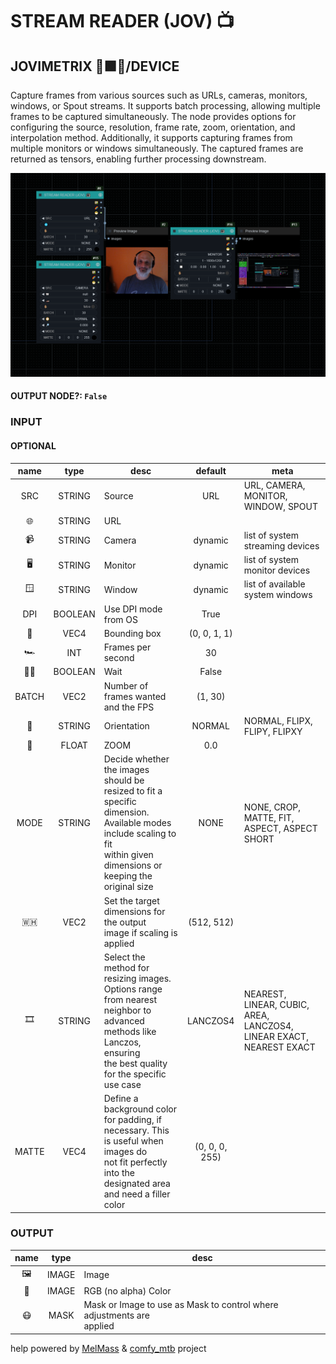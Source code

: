 # STREAM READER (JOV) 📺

## JOVIMETRIX 🔺🟩🔵/DEVICE

Capture frames from various sources such as URLs, cameras, monitors, windows, or Spout streams. It supports batch processing, allowing multiple frames to be captured simultaneously. The node provides options for configuring the source, resolution, frame rate, zoom, orientation, and interpolation method. Additionally, it supports capturing frames from multiple monitors or windows simultaneously. The captured frames are returned as tensors, enabling further processing downstream.

![STREAM READER](https://raw.githubusercontent.com/Amorano/Jovimetrix-examples/master/node/STREAM%20READER/STREAM%20READER.png)

#### OUTPUT NODE?: `False`

### INPUT

#### OPTIONAL

name | type | desc | default | meta
:---:|:---:|---|:---:|---
SRC  |  STRING  | Source | URL | URL, CAMERA, MONITOR, WINDOW, SPOUT
🌐  |  STRING  | URL |  | 
📹  |  STRING  | Camera | dynamic | list of system streaming devices
🖥  |  STRING  | Monitor | dynamic | list of system monitor devices
🪟  |  STRING  | Window | dynamic | list of available system windows
DPI  |  BOOLEAN  | Use DPI mode from OS | True | 
🔲  |  VEC4  | Bounding box | (0, 0, 1, 1) | 
🏎️  |  INT  | Frames per second | 30 | 
✋🏽  |  BOOLEAN  | Wait | False | 
BATCH  |  VEC2  | Number of frames wanted and the FPS | (1, 30) | 
🧭  |  STRING  | Orientation | NORMAL | NORMAL, FLIPX, FLIPY, FLIPXY
🔎  |  FLOAT  | ZOOM | 0.0 | 
MODE  |  STRING  | Decide whether the images should be<br>resized to fit a specific dimension.<br>Available modes include scaling to fit<br>within given dimensions or keeping the<br>original size | NONE | NONE, CROP, MATTE, FIT, ASPECT, ASPECT<br>SHORT
🇼🇭  |  VEC2  | Set the target dimensions for the output<br>image if scaling is applied | (512, 512) | 
🎞️  |  STRING  | Select the method for resizing images.<br>Options range from nearest neighbor to<br>advanced methods like Lanczos, ensuring<br>the best quality for the specific use case | LANCZOS4 | NEAREST, LINEAR, CUBIC, AREA, LANCZOS4,<br>LINEAR EXACT, NEAREST EXACT
MATTE  |  VEC4  | Define a background color for padding, if<br>necessary. This is useful when images do<br>not fit perfectly into the designated area<br>and need a filler color | (0, 0, 0, 255) | 

### OUTPUT

name | type | desc
:---:|:---:|---
🖼️  |  IMAGE  | Image 
🌈  |  IMAGE  | RGB (no alpha) Color 
😷  |  MASK  | Mask or Image to use as Mask to control where adjustments are<br>applied 

help powered by [MelMass](https://github.com/melMass) & [comfy_mtb](https://github.com/melMass/comfy_mtb) project